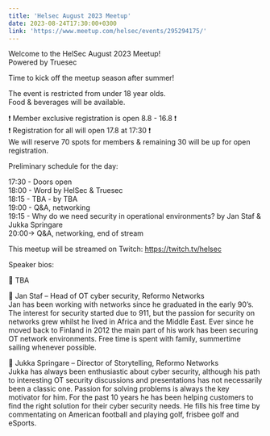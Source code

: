 ```yaml
---
title: 'Helsec August 2023 Meetup'
date: 2023-08-24T17:30:00+0300
link: 'https://www.meetup.com/helsec/events/295294175/'
---
```


Welcome to the HelSec August 2023 Meetup!  
Powered by Truesec

 Time to kick off the meetup season after summer!

 The event is restricted from under 18 year olds.  
Food & beverages will be available.

 ❗ Member exclusive registration is open 8.8 - 16.8 ❗  
❗ Registration for all will open 17.8 at 17:30 ❗  
We will reserve 70 spots for members & remaining 30 will be up for open registration.

 Preliminary schedule for the day:

 17:30 - Doors open  
18:00 - Word by HelSec & Truesec  
18:15 - TBA - by TBA  
19:00 - Q&A, networking  
19:15 - Why do we need security in operational environments? by Jan Staf & Jukka Springare  
20:00-> Q&A, networking, end of stream

 This meetup will be streamed on Twitch: <https://twitch.tv/helsec>

 Speaker bios:

 🔷 TBA

 🔷 Jan Staf – Head of OT cyber security, Reformo Networks  
Jan has been working with networks since he graduated in the early 90’s. The interest for security started due to 911, but the passion for security on networks grew whilst he lived in Africa and the Middle East. Ever since he moved back to Finland in 2012 the main part of his work has been securing OT network environments. Free time is spent with family, summertime sailing whenever possible.

 🔷 Jukka Springare – Director of Storytelling, Reformo Networks  
Jukka has always been enthusiastic about cyber security, although his path to interesting OT security discussions and presentations has not necessarily been a classic one. Passion for solving problems is always the key motivator for him. For the past 10 years he has been helping customers to find the right solution for their cyber security needs. He fills his free time by commentating on American football and playing golf, frisbee golf and eSports.

 